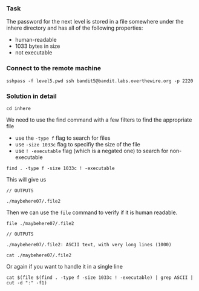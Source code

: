 ### Task

The password for the next level is stored in a file somewhere under the inhere directory and has all of the following properties:

- human-readable
- 1033 bytes in size
- not executable

### Connect to the remote machine

```
sshpass -f level5.pwd ssh bandit5@bandit.labs.overthewire.org -p 2220
```

### Solution in detail

```
cd inhere
```

We need to use the find command with a few filters to find the appropriate file

- use the `-type f` flag to search for files
- use `-size 1033c` flag to specifiy the size of the file
- use `! -executable` flag (which is a negated one) to search for non-executable

```
find . -type f -size 1033c ! -executable
```

This will give us

```
// OUTPUTS

./maybehere07/.file2
```

Then we can use the `file` command to verify if it is human readable.

```
file ./maybehere07/.file2
```

```
// OUTPUTS

./maybehere07/.file2: ASCII text, with very long lines (1000)
```

```
cat ./maybehere07/.file2
```

Or again if you want to handle it in a single line

```
cat $(file $(find . -type f -size 1033c ! -executable) | grep ASCII | cut -d ":" -f1)
```
